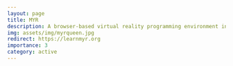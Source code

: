 ```yaml
---
layout: page
title: MYR
description: A browser-based virtual reality programming environment introducing coding as art and developing spatial thinking
img: assets/img/myrqueen.jpg
redirect: https://learnmyr.org
importance: 3
category: active
---
```



